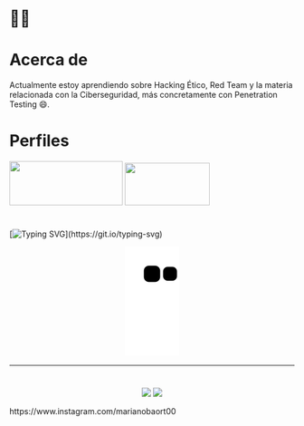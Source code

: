 <!--
**MBaeza00/Mbaeza00** is a ✨ _special_ ✨ repository because its `README.md` (this file) appears on your GitHub profile.

Here are some ideas to get you started:

- 🔭 I’m currently working on ...
- 🌱 I’m currently learning ...
- 👯 I’m looking to collaborate on ...
- 🤔 I’m looking for help with ...
- 💬 Ask me about ...
- 📫 How to reach me: ...
- 😄 Pronouns: ...
- ⚡ Fun fact: ...
-->

# 👋👋

 # Acerca de 
 Actualmente estoy aprendiendo sobre Hacking Ético, Red Team y la materia relacionada con la Ciberseguridad, más concretamente con Penetration Testing 😄.
# Perfiles 
<p align = "left">
   
<a href="https://app.hackthebox.com/users/805063" target="_blank"><img src="https://miro.medium.com/max/768/1*n4gSd9adtSyz10nilEDdIQ.png" target="_blank" width="200" height="78"></a> 
  <a href="https://tryhackme.com/p/TheDarkiest" target="_blank"><img src="https://camo.githubusercontent.com/08d563b15afbf0eebb596ec615a154d64317ea32f453fecd36218f1321c41121/68747470733a2f2f692e696d6775722e636f6d2f33486e435a6a762e706e67" target="_blank" width="150" height="75"></a> 

</p>

#
 
[![Typing SVG](https://readme-typing-svg.herokuapp.com?duration=3000&color=F73018C5&lines=¡Bienvenido+%24USER!;¡Este+es+mi+GitHub!)](https://git.io/typing-svg)

<p align = "center">
  <img src="https://github.com/rafaballerini/rafaballerini/blob/output/github-contribution-grid-snake.svg" alt="Snake"  />
</p>

----------------

# 
<p align="center">
<a href="https://www.linkedin.com/in/mbaeza00" target="_blank"><img src="https://upload.wikimedia.org/wikipedia/commons/thumb/c/ca/LinkedIn_logo_initials.png/800px-LinkedIn_logo_initials.png" target="_blank" height="50"></a> 
<a href="https://www.linkedin.com/in/mbaeza00" target="_blank"><img src="https://upload.wikimedia.org/wikipedia/commons/thumb/c/ca/LinkedIn_logo_initials.png/800px-LinkedIn_logo_initials.png" target="_blank" height="50"></a> 
</p>
https://www.instagram.com/marianobaort00
